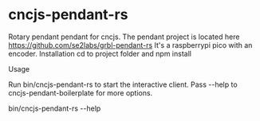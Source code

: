 # cncjs-pendant-rs
Rotary pendant pendant for cncjs.  The pendant project is located here https://github.com/se2labs/grbl-pendant-rs  It's a raspberrypi pico with an encoder.
Installation
cd to project folder and npm install

Usage

Run bin/cncjs-pendant-rs to start the interactive client. Pass --help to cncjs-pendant-boilerplate for more options.

bin/cncjs-pendant-rs --help
